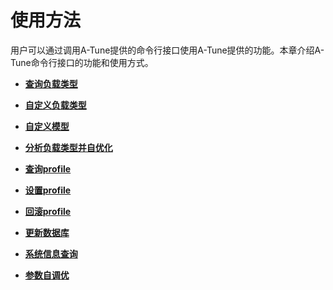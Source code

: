 # 使用方法<a name="ZH-CN_TOPIC_0213225901"></a>

用户可以通过调用A-Tune提供的命令行接口使用A-Tune提供的功能。本章介绍A-Tune命令行接口的功能和使用方式。

-   **[查询负载类型](查询负载类型.md)**  

-   **[自定义负载类型](自定义负载类型.md)**  

-   **[自定义模型](自定义模型.md)**  

-   **[分析负载类型并自优化](分析负载类型并自优化.md)**  

-   **[查询profile](查询profile.md)**  

-   **[设置profile](设置profile.md)**  

-   **[回滚profile](回滚profile.md)**  

-   **[更新数据库](更新数据库.md)**  

-   **[系统信息查询](系统信息查询.md)**  

-   **[参数自调优](参数自调优.md)**  


